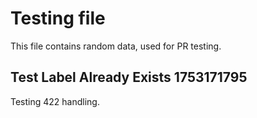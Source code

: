 # Testing file

This file contains random data, used for PR testing.


## Test Label Already Exists 1753171795

Testing 422 handling.
